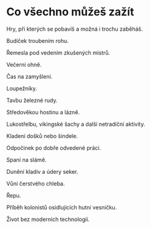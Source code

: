 Co všechno můžeš zažít
======================
Hry, při kterých se pobavíš a možná i trochu zaběháš.

Budíček troubením rohu.

Řemesla pod vedením zkušených mistrů.

Večerní ohně.

Čas na zamyšlení.

Loupežníky.

Tavbu železné rudy.

Středověkou hostinu a lázně.

Lukostřelbu, vikingské šachy a další netradiční aktivity.

Kladení došků nebo šindele.

Odpočinek po dobře odvedené práci.

Spaní na slámě.

Dunění kladiv a údery seker.

Vůni čerstvého chleba.

Řepu.

Příběh kolonistů osidlujících hutní vesničku.

Život bez moderních technologií.
